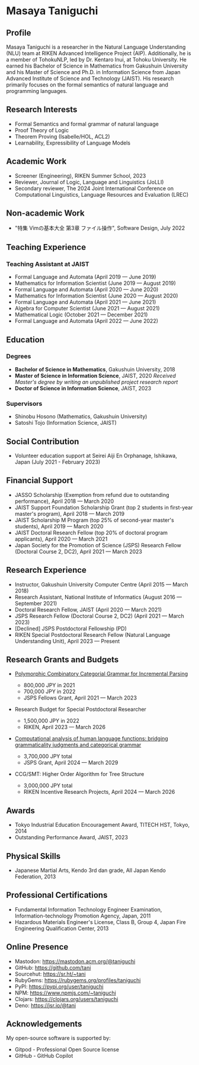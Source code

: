 # Masaya Taniguchi

## Profile

Masaya Taniguchi is a researcher in the Natural Language Understanding (NLU) team at RIKEN Advanced Intelligence Project (AIP). Additionally, he is a member of TohokuNLP, led by Dr. Kentaro Inui, at Tohoku University. He earned his Bachelor of Science in Mathematics from Gakushuin University and his Master of Science and Ph.D. in Information Science from Japan Advanced Institute of Science and Technology (JAIST). His research primarily focuses on the formal semantics of natural language and programming languages.

## Research Interests

* Formal Semantics and formal grammar of natural language
* Proof Theory of Logic
* Theorem Proving (Isabelle/HOL, ACL2)
* Learnability, Expressibility of Language Models

## Academic Work

* Screener (Engineering), RIKEN Summer School, 2023
* Reviewer, Journal of Logic, Language and Linguistics (JoLLI)
* Secondary reviewer, The 2024 Joint International Conference on Computational Linguistics, Language Resources and Evaluation (LREC)

## Non-academic Work

* "特集 Vimの基本大全 第3章 ファイル操作", Software Design, July 2022

## Teaching Experience

### Teaching Assistant at JAIST

* Formal Language and Automata (April 2019 — June 2019)
* Mathematics for Information Scientist (June 2019 — August 2019)
* Formal Language and Automata (April 2020 — June 2020)
* Mathematics for Information Scientist (June 2020 — August 2020)
* Formal Language and Automata (April 2021 — June 2021)
* Algebra for Computer Scientist (June 2021 — August 2021)
* Mathematical Logic (October 2021 — December 2021)
* Formal Language and Automata (April 2022 — June 2022)

## Education

### Degrees

* **Bachelor of Science in Mathematics**, Gakushuin University, 2018
* **Master of Science in Information Science**, JAIST, 2020
  _Received Master's degree by writing an unpublished project research report_
* **Doctor of Science in Information Science**, JAIST, 2023

### Supervisors

* Shinobu Hosono (Mathematics, Gakushuin University)
* Satoshi Tojo (Information Science, JAIST)

## Social Contribution

* Volunteer education support at Seirei Aiji En Orphanage, Ishikawa, Japan (July 2021 - February 2023)

## Financial Support

* JASSO Scholarship (Exemption from refund due to outstanding performance), April 2018 — March 2020
* JAIST Support Foundation Scholarship Grant (top 2 students in first-year master's program), April 2018 — March 2019
* JAIST Scholarship M Program (top 25% of second-year master's students), April 2019 — March 2020
* JAIST Doctoral Research Fellow (top 20% of doctoral program applicants), April 2020 — March 2021
* Japan Society for the Promotion of Science (JSPS) Research Fellow (Doctoral Course 2, DC2), April 2021 — March 2023

## Research Experience

* Instructor, Gakushuin University Computer Centre (April 2015 — March 2018)
* Research Assistant, National Institute of Informatics (August 2016 — September 2021)
* Doctoral Research Fellow, JAIST (April 2020 — March 2021)
* JSPS Research Fellow (Doctoral Course 2, DC2) (April 2021 — March 2023)
* [Declined] JSPS Postdoctoral Fellowship (PD)
* RIKEN Special Postdoctoral Research Fellow (Natural Language Understanding Unit), April 2023 — Present

## Research Grants and Budgets

* [Polymorphic Combinatory Categorial Grammar for Incremental Parsing](https://kaken.nii.ac.jp/ja/grant/KAKENHI-PROJECT-21J15207/)
    - 800,000 JPY in 2021
    - 700,000 JPY in 2022
    - JSPS Fellows Grant, April 2021 — March 2023

* Research Budget for Special Postdoctoral Researcher
    - 1,500,000 JPY in 2022
    - RIKEN, April 2023 — March 2026

* [Computational analysis of human language functions: bridging grammaticality judgments and categorical grammar](https://kaken.nii.ac.jp/ja/grant/KAKENHI-PROJECT-24K16077/)
    - 3,700,000 JPY total
    - JSPS Grant, April 2024 — March 2029

* CCG/SMT: Higher Order Algorithm for Tree Structure
    - 3,000,000 JPY total
    - RIKEN Incentive Research Projects, April 2024 — March 2026

## Awards

* Tokyo Industrial Education Encouragement Award, TITECH HST, Tokyo, 2014
* Outstanding Performance Award, JAIST, 2023

## Physical Skills

* Japanese Martial Arts, Kendo 3rd dan grade, All Japan Kendo Federation, 2013

## Professional Certifications

* Fundamental Information Technology Engineer Examination, Information-technology Promotion Agency, Japan, 2011
* Hazardous Materials Engineer's License, Class B, Group 4, Japan Fire Engineering Qualification Center, 2013

## Online Presence

* Mastodon: <https://mastodon.acm.org/@taniguchi>
* GitHub: <https://github.com/tani>
* Sourcehut: <https://sr.ht/~tani>
* RubyGems: <https://rubygems.org/profiles/taniguchi>
* PyPI: <https://pypi.org/user/taniguchi>
* NPM: <https://www.npmjs.com/~taniguchi>
* Clojars: <https://clojars.org/users/taniguchi>
* Deno: <https://jsr.io/@tani>

## Acknowledgements

My open-source software is supported by:

* Gitpod - Professional Open Source license
* GitHub - GitHub Copilot
